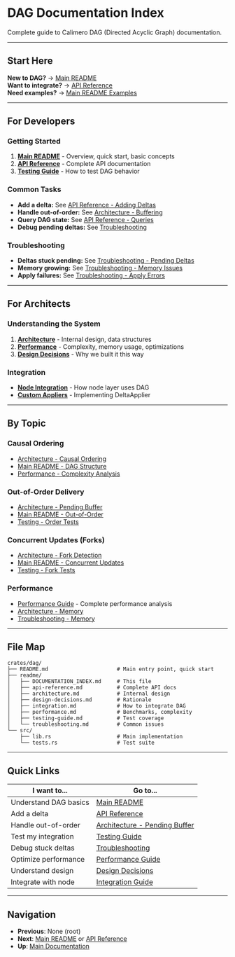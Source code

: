 # DAG Documentation Index

Complete guide to Calimero DAG (Directed Acyclic Graph) documentation.

---

## Start Here

**New to DAG?** → [Main README](../README.md)  
**Want to integrate?** → [API Reference](api-reference.md)  
**Need examples?** → [Main README Examples](../README.md#usage)

---

## For Developers

### Getting Started
1. **[Main README](../README.md)** - Overview, quick start, basic concepts
2. **[API Reference](api-reference.md)** - Complete API documentation  
3. **[Testing Guide](testing-guide.md)** - How to test DAG behavior

### Common Tasks
- **Add a delta:** See [API Reference - Adding Deltas](api-reference.md#adding-deltas)
- **Handle out-of-order:** See [Architecture - Buffering](architecture.md#pending-buffer)
- **Query DAG state:** See [API Reference - Queries](api-reference.md#queries)
- **Debug pending deltas:** See [Troubleshooting](troubleshooting.md#deltas-stuck-in-pending)

### Troubleshooting
- **Deltas stuck pending:** See [Troubleshooting - Pending Deltas](troubleshooting.md#deltas-stuck-in-pending)
- **Memory growing:** See [Troubleshooting - Memory Issues](troubleshooting.md#memory-growing-unbounded)
- **Apply failures:** See [Troubleshooting - Apply Errors](troubleshooting.md#delta-apply-failures)

---

## For Architects

### Understanding the System
1. **[Architecture](architecture.md)** - Internal design, data structures
2. **[Performance](performance.md)** - Complexity, memory usage, optimizations
3. **[Design Decisions](design-decisions.md)** - Why we built it this way

### Integration
- **[Node Integration](integration.md)** - How node layer uses DAG
- **[Custom Appliers](integration.md#custom-appliers)** - Implementing DeltaApplier

---

## By Topic

### Causal Ordering
- [Architecture - Causal Ordering](architecture.md#causal-ordering)
- [Main README - DAG Structure](../README.md#dag-structure)
- [Performance - Complexity Analysis](performance.md#time-complexity)

### Out-of-Order Delivery
- [Architecture - Pending Buffer](architecture.md#pending-buffer)  
- [Main README - Out-of-Order](../README.md#out-of-order-delivery)
- [Testing - Order Tests](testing-guide.md#out-of-order-tests)

### Concurrent Updates (Forks)
- [Architecture - Fork Detection](architecture.md#fork-detection)
- [Main README - Concurrent Updates](../README.md#concurrent-updates-forks)
- [Testing - Fork Tests](testing-guide.md#fork-tests)

### Performance
- [Performance Guide](performance.md) - Complete performance analysis
- [Architecture - Memory](architecture.md#memory-layout)
- [Troubleshooting - Memory](troubleshooting.md#memory-growing-unbounded)

---

## File Map

```
crates/dag/
├── README.md                      # Main entry point, quick start
├── readme/
│   ├── DOCUMENTATION_INDEX.md     # This file
│   ├── api-reference.md           # Complete API docs
│   ├── architecture.md            # Internal design  
│   ├── design-decisions.md        # Rationale
│   ├── integration.md             # How to integrate DAG
│   ├── performance.md             # Benchmarks, complexity
│   ├── testing-guide.md           # Test coverage
│   └── troubleshooting.md         # Common issues
└── src/
    ├── lib.rs                     # Main implementation
    └── tests.rs                   # Test suite
```

---

## Quick Links

| I want to...                | Go to... |
|----------------------------|----------|
| Understand DAG basics      | [Main README](../README.md) |
| Add a delta                | [API Reference](api-reference.md#adding-deltas) |
| Handle out-of-order        | [Architecture - Pending Buffer](architecture.md#pending-buffer) |
| Test my integration        | [Testing Guide](testing-guide.md) |
| Debug stuck deltas         | [Troubleshooting](troubleshooting.md#deltas-stuck-in-pending) |
| Optimize performance       | [Performance Guide](performance.md) |
| Understand design          | [Design Decisions](design-decisions.md) |
| Integrate with node        | [Integration Guide](integration.md) |

---

## Navigation

- **Previous**: None (root)
- **Next**: [Main README](../README.md) or [API Reference](api-reference.md)
- **Up**: [Main Documentation](../../../README.mdx)

